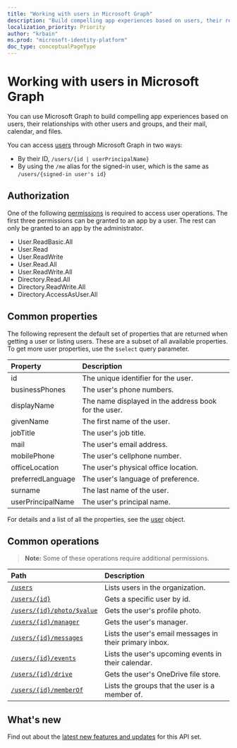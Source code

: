 ```yaml
---
title: "Working with users in Microsoft Graph"
description: "Build compelling app experiences based on users, their relationships with other users and groups, and their mail, calendar, and files."
localization_priority: Priority
author: "krbain"
ms.prod: "microsoft-identity-platform"
doc_type: conceptualPageType
---
```


# Working with users in Microsoft Graph

You can use Microsoft Graph to build compelling app experiences based on users, their relationships with other users and groups, and their mail, calendar, and files.

You can access [users](user.md) through Microsoft Graph in two ways:

- By their ID, `/users/{id | userPrincipalName}`
- By using the `/me` alias for the signed-in user, which is the same as `/users/{signed-in user's id}`

## Authorization

One of the following [permissions](https://developer.microsoft.com/graph/docs/authorization/permission_scopes) is required to access user operations. The first three permissions can be granted to an app by a user. The rest can only be granted to an app by the administrator.

- User.ReadBasic.All
- User.Read
- User.ReadWrite
- User.Read.All
- User.ReadWrite.All
- Directory.Read.All
- Directory.ReadWrite.All
- Directory.AccessAsUser.All

## Common properties

The following represent the default set of properties that are returned when getting a user or listing users. These are a subset of all available properties. To get more user properties, use the `$select` query parameter.

|Property |Description |
|:----------|:-------------|
|id | The unique identifier for the user.|
|businessPhones | The user's phone numbers.|
|displayName | The name displayed in the address book for the user.|
|givenName| The first name of the user. |
|jobTitle | The user's job title.|
|mail| The user's email address. |
|mobilePhone | The user's cellphone number.|
|officeLocation | The user's physical office location.|
|preferredLanguage | The user's language of preference.|
|surname| The last name of the user. |
|userPrincipalName| The user's principal name. |

For details and a list of all the properties, see the [user](user.md) object.

## Common operations

> **Note:** Some of these operations require additional permissions.

| Path    | Description |
|:---------|:-------------|
|[`/users`](../api/user-list.md) | Lists users in the organization. |
|[`/users/{id}`](../api/user-get.md) | Gets a specific user by id. |
|[`/users/{id}/photo/$value`](../api/profilephoto-get.md)| Gets the user's profile photo. |
|[`/users/{id}/manager`](../api/user-list-manager.md) | Gets the user's manager. |
|[`/users/{id}/messages`](../api/user-list-messages.md)| Lists the user's email messages in their primary inbox. |
|[`/users/{id}/events`](../api/user-list-events.md) | Lists the user's upcoming events in their calendar. |
|[`/users/{id}/drive`](../api/drive-get.md)| Gets the user's OneDrive file store. |
|[`/users/{id}/memberOf`](../api/user-list-memberof.md)| Lists the groups that the user is a member of. |

## What's new
Find out about the [latest new features and updates](/graph/whats-new-overview) for this API set.
